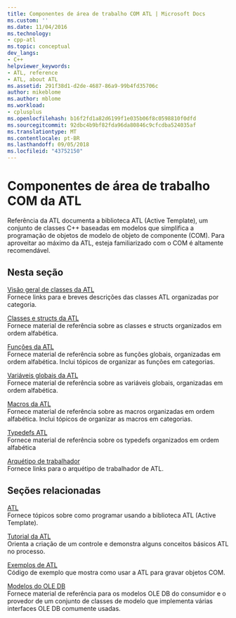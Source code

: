 ```yaml
---
title: Componentes de área de trabalho COM ATL | Microsoft Docs
ms.custom: ''
ms.date: 11/04/2016
ms.technology:
- cpp-atl
ms.topic: conceptual
dev_langs:
- C++
helpviewer_keywords:
- ATL, reference
- ATL, about ATL
ms.assetid: 291f38d1-d2de-4687-86a9-99b4fd35706c
author: mikeblome
ms.author: mblome
ms.workload:
- cplusplus
ms.openlocfilehash: b16f2fd1a82d6199f1e035b06f8c0598810f0dfd
ms.sourcegitcommit: 92dbc4b9bf82fda96da80846c9cfcdba524035af
ms.translationtype: MT
ms.contentlocale: pt-BR
ms.lasthandoff: 09/05/2018
ms.locfileid: "43752150"
---
```

# <a name="atl-com-desktop-components"></a>Componentes de área de trabalho COM da ATL

Referência da ATL documenta a biblioteca ATL (Active Template), um conjunto de classes C++ baseadas em modelos que simplifica a programação de objetos de modelo de objeto de componente (COM). Para aproveitar ao máximo da ATL, esteja familiarizado com o COM é altamente recomendável.

## <a name="in-this-section"></a>Nesta seção

[Visão geral de classes da ATL](../atl/atl-class-overview.md)  
Fornece links para e breves descrições das classes ATL organizadas por categoria.

[Classes e structs da ATL](../atl/reference/atl-classes.md)  
Fornece material de referência sobre as classes e structs organizados em ordem alfabética.

[Funções da ATL](../atl/reference/atl-functions.md)  
Fornece material de referência sobre as funções globais, organizadas em ordem alfabética. Inclui tópicos de organizar as funções em categorias.

[Variáveis globais da ATL](../atl/reference/atl-global-variables.md)  
Fornece material de referência sobre as variáveis globais, organizadas em ordem alfabética.

[Macros da ATL](../atl/reference/atl-macros.md)  
Fornece material de referência sobre as macros organizadas em ordem alfabética. Inclui tópicos de organizar as macros em categorias.

[Typedefs ATL](../atl/reference/atl-typedefs.md)  
Fornece material de referência sobre os typedefs organizados em ordem alfabética

[Arquétipo de trabalhador](../atl/reference/worker-archetype.md)  
Fornece links para o arquétipo de trabalhador de ATL.

## <a name="related-sections"></a>Seções relacionadas

[ATL](../atl/active-template-library-atl-concepts.md)  
Fornece tópicos sobre como programar usando a biblioteca ATL (Active Template).

[Tutorial da ATL](../atl/active-template-library-atl-tutorial.md)  
Orienta a criação de um controle e demonstra alguns conceitos básicos ATL no processo.

[Exemplos de ATL](../visual-cpp-samples.md)  
Código de exemplo que mostra como usar a ATL para gravar objetos COM.

[Modelos do OLE DB](../data/oledb/ole-db-templates.md)  
Fornece material de referência para os modelos OLE DB do consumidor e o provedor de um conjunto de classes de modelo que implementa várias interfaces OLE DB comumente usadas.  
